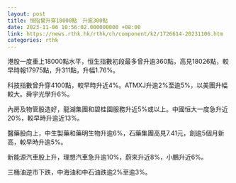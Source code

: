 ```yaml
---
layout: post
title: 恒指曾升穿18000點　升逾300點
date: 2023-11-06 10:56:02.000000000 +08:00
link: https://news.rthk.hk/rthk/ch/component/k2/1726614-20231106.htm
categories: rthk
---
```


港股一度重上18000點水平，恒生指數初段最多曾升逾360點，高見18026點，較早時報17975點，升311點，升幅1.76%。

科技指數曾升穿4100點，較早時升近4%。ATMXJ升逾2%至逾5%，以美團升幅較大。舜宇光學升6%。

內房及物管股造好，龍湖集團和碧桂園服務升近5%或以上。中國恒大一度急升近20%，較早時升逾近13%。

醫藥股向上，中生製藥和藥明生物升逾6%，石藥集團高見7.41元，創逾5個月新高，較早時升逾5%。

新能源汽車股上升，理想汽車急升逾10%，蔚來升近8%，小鵬升近6%。

三桶油逆市下跌，中海油和中石油跌逾2%至逾3%。

